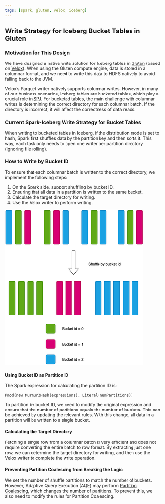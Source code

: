 ```yaml
---
tags: [spark, gluten, velox, iceberg]
---
```

## Write Strategy for Iceberg Bucket Tables in Gluten

### Motivation for This Design

We have designed a native write solution for Iceberg tables in [Gluten](https://gluten.apache.org/) (based on [Velox](https://velox-lib.io/)).
When using the Gluten compute engine, data is stored in a columnar format, and we need to write this data to HDFS natively to avoid falling back to the JVM.

Velox’s Parquet writer natively supports columnar writes. However, in many of our business scenarios, Iceberg tables are bucketed tables, which play a crucial role in [SPJ](https://issues.apache.org/jira/browse/SPARK-37375).
For bucketed tables, the main challenge with columnar writes is determining the correct directory for each columnar batch. If the directory is incorrect, it will affect the correctness of data reads.

### Current Spark-Iceberg Write Strategy for Bucket Tables

When writing to bucketed tables in Iceberg, if the distribution mode is set to hash, Spark first shuffles data by the partition key and then sorts it.
This way, each task only needs to open one writer per partition directory (ignoring file rolling).

### How to Write by Bucket ID

To ensure that each columnar batch is written to the correct directory, we implement the following steps:

1. On the Spark side, support shuffling by bucket ID.
2. Ensuring that all data in a partition is written to the same bucket.
3. Calculate the target directory for writing.
4. Use the Velox writer to perform writing.

![shuffle by bucket id](/assets/images/spark-shuffle-by-bucket-id.png)

#### Using Bucket ID as Partition ID

The Spark expression for calculating the partition ID is:

```
Pmod(new Murmur3Hash(expressions), Literal(numPartitions))
```

To partition by bucket ID, we need to modify the original expression and ensure that the number of partitions equals the number of buckets.
This can be achieved by updating the relevant rules. With this change, all data in a partition will be written to a single bucket.

#### Calculating the Target Directory

Fetching a single row from a columnar batch is very efficient and does not require converting the entire batch to row format.
By extracting just one row, we can determine the target directory for writing, and then use the Velox writer to complete the write operation.

#### Preventing Partition Coalescing from Breaking the Logic

We set the number of shuffle partitions to match the number of buckets.
However, Adaptive Query Execution (AQE) may perform [Partition Coalescing](https://spark.apache.org/docs/3.5.3/sql-performance-tuning.html#coalescing-post-shuffle-partitions), which changes the number of partitions. 
To prevent this, we also need to modify the rules for Partition Coalescing.

